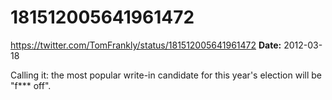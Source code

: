 # 181512005641961472
https://twitter.com/TomFrankly/status/181512005641961472
**Date:** 2012-03-18

Calling it: the most popular write-in candidate for this year's election will be "f*** off".
